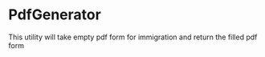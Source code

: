 # PdfGenerator
This utility will take empty pdf form for immigration and return the filled pdf form 

